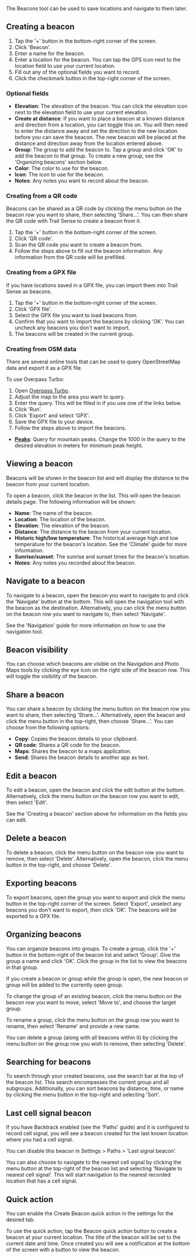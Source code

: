 The Beacons tool can be used to save locations and navigate to them later.

## Creating a beacon
1. Tap the '+' button in the bottom-right corner of the screen.
2. Click 'Beacon'.
3. Enter a name for the beacon.
4. Enter a location for the beacon. You can tap the GPS icon next to the location field to use your current location.
5. Fill out any of the optional fields you want to record.
6. Click the checkmark button in the top-right corner of the screen.

### Optional fields
- **Elevation**: The elevation of the beacon. You can click the elevation icon next to the elevation field to use your current elevation.
- **Create at distance**: If you want to place a beacon at a known distance and direction from a location, you can toggle this on. You will then need to enter the distance away and set the direction to the new location before you can save the beacon. The new beacon will be placed at the distance and direction away from the location entered above.
- **Group**: The group to add the beacon to. Tap a group and click 'OK' to add the beacon to that group. To create a new group, see the 'Organizing beacons' section below.
- **Color**: The color to use for the beacon.
- **Icon**: The icon to use for the beacon.
- **Notes**: Any notes you want to record about the beacon.

### Creating from a QR code
Beacons can be shared as a QR code by clicking the menu button on the beacon row you want to share, then selecting 'Share...'. You can then share the QR code with Trail Sense to create a beacon from it.

1. Tap the '+' button in the bottom-right corner of the screen.
2. Click 'QR code'.
3. Scan the QR code you want to create a beacon from.
4. Follow the steps above to fill out the beacon information. Any information from the QR code will be prefilled.

### Creating from a GPX file
If you have locations saved in a GPX file, you can import them into Trail Sense as beacons.

1. Tap the '+' button in the bottom-right corner of the screen.
2. Click 'GPX file'.
3. Select the GPX file you want to load beacons from.
4. Confirm that you want to import the beacons by clicking 'OK'. You can uncheck any beacons you don't want to import.
5. The beacons will be created in the current group.

### Creating from OSM data
There are several online tools that can be used to query OpenStreetMap data and export it as a GPX file.

To use Overpass Turbo:

1. Open [Overpass Turbo](https://overpass-turbo.eu/).
2. Adjust the map to the area you want to query.
3. Enter the query. This will be filled in if you use one of the links below.
4. Click 'Run'.
5. Click 'Export' and select 'GPX'.
6. Save the GPX file to your device.
7. Follow the steps above to import the beacons.

- [**Peaks**](https://overpass-turbo.eu/s/1SVW): Query for mountain peaks. Change the 1000 in the query to the desired elevation in meters for minimum peak height.

## Viewing a beacon
Beacons will be shown in the beacon list and will display the distance to the beacon from your current location.

To open a beacon, click the beacon in the list. This will open the beacon details page. The following information will be shown:
- **Name**: The name of the beacon.
- **Location**: The location of the beacon.
- **Elevation**: The elevation of the beacon.
- **Distance**: The distance to the beacon from your current location.
- **Historic high/low temperature**: The historical average high and low temperature for the beacon's location. See the 'Climate' guide for more information.
- **Sunrise/sunset**: The sunrise and sunset times for the beacon's location.
- **Notes**: Any notes you recorded about the beacon.

## Navigate to a beacon
To navigate to a beacon, open the beacon you want to navigate to and click the 'Navigate' button at the bottom. This will open the navigation tool with the beacon as the destination. Alternatively, you can click the menu button on the beacon row you want to navigate to, then select 'Navigate'.

See the 'Navigation' guide for more information on how to use the navigation tool.

## Beacon visibility
You can choose which beacons are visible on the Navigation and Photo Maps tools by clicking the eye icon on the right side of the beacon row. This will toggle the visibility of the beacon.

## Share a beacon
You can share a beacon by clicking the menu button on the beacon row you want to share, then selecting 'Share...'. Alternatively, open the beacon and click the menu button in the top-right, then choose 'Share...'. You can choose from the following options:

- **Copy**: Copies the beacon details to your clipboard.
- **QR code**: Shares a QR code for the beacon.
- **Maps**: Shares the beacon to a maps application.
- **Send**: Shares the beacon details to another app as text.

## Edit a beacon
To edit a beacon, open the beacon and click the edit button at the bottom. Alternatively, click the menu button on the beacon row you want to edit, then select 'Edit'.

See the 'Creating a beacon' section above for information on the fields you can edit.

## Delete a beacon
To delete a beacon, click the menu button on the beacon row you want to remove, then select 'Delete'. Alternatively, open the beacon, click the menu button in the top-right, and choose 'Delete'.

## Exporting beacons
To export beacons, open the group you want to export and click the menu button in the top-right corner of the screen. Select 'Export', unselect any beacons you don't want to export, then click 'OK'. The beacons will be exported to a GPX file.

## Organizing beacons
You can organize beacons into groups. To create a group, click the '+' button in the bottom-right of the beacon list and select 'Group'. Give the group a name and click 'OK'. Click the group in the list to view the beacons in that group.

If you create a beacon or group while the group is open, the new beacon or group will be added to the currently open group.

To change the group of an existing beacon, click the menu button on the beacon row you want to move, select 'Move to', and choose the target group.

To rename a group, click the menu button on the group row you want to rename, then select 'Rename' and provide a new name.

You can delete a group (along with all beacons within it) by clicking the menu button on the group row you wish to remove, then selecting 'Delete'.

## Searching for beacons
To search through your created beacons, use the search bar at the top of the beacon list. This search encompasses the current group and all subgroups. Additionally, you can sort beacons by distance, time, or name by clicking the menu button in the top-right and selecting 'Sort'.

## Last cell signal beacon
If you have Backtrack enabled (see the 'Paths' guide) and it is configured to record cell signal, you will see a beacon created for the last known location where you had a cell signal.

You can disable this beacon in Settings > Paths > 'Last signal beacon'.

You can also choose to navigate to the nearest cell signal by clicking the menu button at the top-right of the beacon list and selecting 'Navigate to nearest cell signal'. This will start navigation to the nearest recorded location that has a cell signal.

## Quick action
You can enable the Create Beacon quick action in the settings for the desired tab.

To use the quick action, tap the Beacon quick action button to create a beacon at your current location. The title of the beacon will be set to the current date and time. Once created you will see a notification at the bottom of the screen with a button to view the beacon.